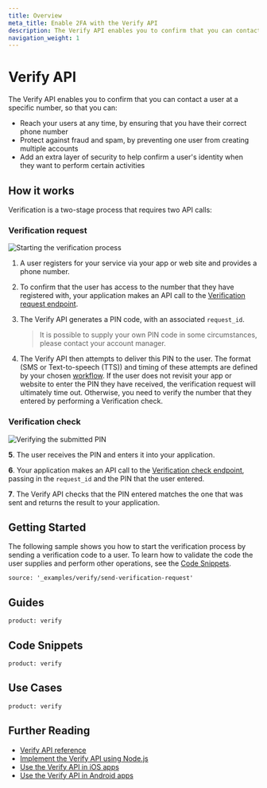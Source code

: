 ```yaml
---
title: Overview
meta_title: Enable 2FA with the Verify API
description: The Verify API enables you to confirm that you can contact a user at a specific number.
navigation_weight: 1
---
```


# Verify API

The Verify API enables you to confirm that you can contact a user at a specific number, so that you can:

* Reach your users at any time, by ensuring that you have their correct phone number
* Protect against fraud and spam, by preventing one user from creating multiple accounts
* Add an extra layer of security to help confirm a user's identity when they want to perform certain activities


## How it works

Verification is a two-stage process that requires two API calls:

### Verification request

![Starting the verification process](/images/verify-request-diag.png)

1. A user registers for your service via your app or web site and provides a phone number.
  
2. To confirm that the user has access to the number that they have registered with, your application makes an API call to the [Verification request endpoint](/api/verify#verifyRequest).
  
3. The Verify API generates a PIN code, with an associated `request_id`.
  
    > It is possible to supply your own PIN code in some circumstances, please contact your account manager.
    
4. The Verify API then attempts to deliver this PIN to the user. The format (SMS or Text-to-speech (TTS)) and timing of these attempts are defined by your chosen [workflow](/verify/guides/workflows-and-events).
    If the user does not revisit your app or website to enter the PIN they have received, the verification request will ultimately time out. Otherwise, you need to verify the number that they entered by performing a Verification check.

### Verification check

![Verifying the submitted PIN](/images/verify-check-diag.png)

**5**\. The user receives the PIN and enters it into your application.

**6**\. Your application makes an API call to the [Verification check endpoint](/api/verify#verifyCheck), passing in the `request_id` and the PIN that the user entered.

**7**\. The Verify API checks that the PIN entered matches the one that was sent and returns the result to your application.

## Getting Started

The following sample shows you how to start the verification process by sending a verification code to a user. To learn how to validate the code the user supplies and perform other operations, see the [Code Snippets](/verify/overview#code-snippets).

```code_snippets
source: '_examples/verify/send-verification-request'
```



## Guides

```concept_list
product: verify
```

## Code Snippets

```code_snippet_list
product: verify
```

## Use Cases

```use_cases
product: verify
```

## Further Reading

* [Verify API reference](/api/verify)
* [Implement the Verify API using Node.js](https://www.nexmo.com/blog/2018/05/10/nexmo-verify-api-implementation-guide-dr/)
* [Use the Verify API in iOS apps](https://www.nexmo.com/blog/2018/05/10/add-two-factor-authentication-to-swift-ios-apps-dr/)
* [Use the Verify API in Android apps](https://www.nexmo.com/blog/2018/05/10/add-two-factor-authentication-to-android-apps-with-nexmos-verify-api-dr/)
